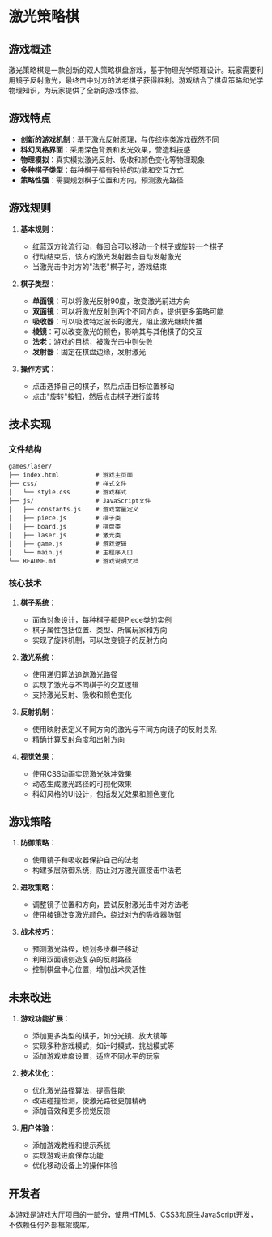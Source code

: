 # 激光策略棋

## 游戏概述

激光策略棋是一款创新的双人策略棋盘游戏，基于物理光学原理设计。玩家需要利用镜子反射激光，最终击中对方的法老棋子获得胜利。游戏结合了棋盘策略和光学物理知识，为玩家提供了全新的游戏体验。

## 游戏特点

- **创新的游戏机制**：基于激光反射原理，与传统棋类游戏截然不同
- **科幻风格界面**：采用深色背景和发光效果，营造科技感
- **物理模拟**：真实模拟激光反射、吸收和颜色变化等物理现象
- **多种棋子类型**：每种棋子都有独特的功能和交互方式
- **策略性强**：需要规划棋子位置和方向，预测激光路径

## 游戏规则

1. **基本规则**：
   - 红蓝双方轮流行动，每回合可以移动一个棋子或旋转一个棋子
   - 行动结束后，该方的激光发射器会自动发射激光
   - 当激光击中对方的"法老"棋子时，游戏结束

2. **棋子类型**：
   - **单面镜**：可以将激光反射90度，改变激光前进方向
   - **双面镜**：可以将激光反射到两个不同方向，提供更多策略可能
   - **吸收器**：可以吸收特定波长的激光，阻止激光继续传播
   - **棱镜**：可以改变激光的颜色，影响其与其他棋子的交互
   - **法老**：游戏的目标，被激光击中则失败
   - **发射器**：固定在棋盘边缘，发射激光

3. **操作方式**：
   - 点击选择自己的棋子，然后点击目标位置移动
   - 点击"旋转"按钮，然后点击棋子进行旋转

## 技术实现

### 文件结构

```
games/laser/
├── index.html          # 游戏主页面
├── css/                # 样式文件
│   └── style.css       # 游戏样式
├── js/                 # JavaScript文件
│   ├── constants.js    # 游戏常量定义
│   ├── piece.js        # 棋子类
│   ├── board.js        # 棋盘类
│   ├── laser.js        # 激光类
│   ├── game.js         # 游戏逻辑
│   └── main.js         # 主程序入口
└── README.md           # 游戏说明文档
```

### 核心技术

1. **棋子系统**：
   - 面向对象设计，每种棋子都是Piece类的实例
   - 棋子属性包括位置、类型、所属玩家和方向
   - 实现了旋转机制，可以改变镜子的反射方向

2. **激光系统**：
   - 使用递归算法追踪激光路径
   - 实现了激光与不同棋子的交互逻辑
   - 支持激光反射、吸收和颜色变化

3. **反射机制**：
   - 使用映射表定义不同方向的激光与不同方向镜子的反射关系
   - 精确计算反射角度和出射方向

4. **视觉效果**：
   - 使用CSS动画实现激光脉冲效果
   - 动态生成激光路径的可视化效果
   - 科幻风格的UI设计，包括发光效果和颜色变化

## 游戏策略

1. **防御策略**：
   - 使用镜子和吸收器保护自己的法老
   - 构建多层防御系统，防止对方激光直接击中法老

2. **进攻策略**：
   - 调整镜子位置和方向，尝试反射激光击中对方法老
   - 使用棱镜改变激光颜色，绕过对方的吸收器防御

3. **战术技巧**：
   - 预测激光路径，规划多步棋子移动
   - 利用双面镜创造复杂的反射路径
   - 控制棋盘中心位置，增加战术灵活性

## 未来改进

1. **游戏功能扩展**：
   - 添加更多类型的棋子，如分光镜、放大镜等
   - 实现多种游戏模式，如计时模式、挑战模式等
   - 添加游戏难度设置，适应不同水平的玩家

2. **技术优化**：
   - 优化激光路径算法，提高性能
   - 改进碰撞检测，使激光路径更加精确
   - 添加音效和更多视觉反馈

3. **用户体验**：
   - 添加游戏教程和提示系统
   - 实现游戏进度保存功能
   - 优化移动设备上的操作体验

## 开发者

本游戏是游戏大厅项目的一部分，使用HTML5、CSS3和原生JavaScript开发，不依赖任何外部框架或库。